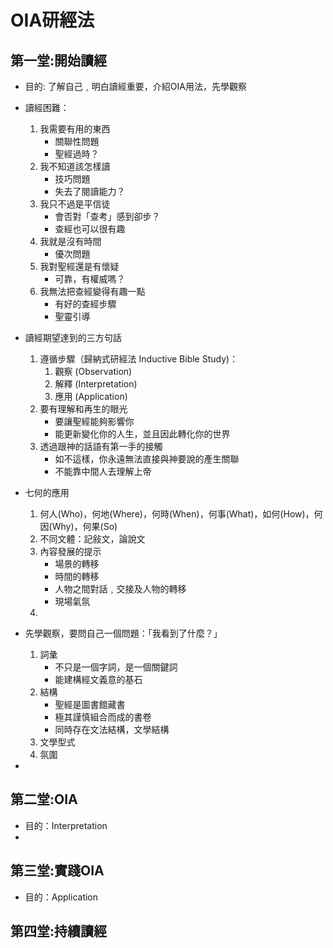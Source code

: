 # OIA研經法

## 第一堂:開始讀經
- 目的: 了解自己﹐明白讀經重要，介紹OIA用法，先學觀察
- 讀經困難：
    1. 我需要有用的東西 
        - 關聯性問題
        - 聖經過時？
    2. 我不知道該怎樣讀
        - 技巧問題
        - 失去了閱讀能力？
    3. 我只不過是平信徒
        - 會否對「查考」感到卻步？
        - 查經也可以很有趣
    4. 我就是沒有時間
        - 優次問題
    5. 我對聖經還是有懷疑
        - 可靠，有權威嗎？
    6. 我無法把查經變得有趣一點
        - 有好的查經步驟
        - 聖靈引導
- 讀經期望達到的三方句話
    1. 遵循步驟（歸納式研經法 Inductive Bible Study)：
        1. 觀察 (Observation)
        2. 解釋 (Interpretation)
        3. 應用 (Application)
    2. 要有理解和再生的眼光
        - 要讓聖經能夠影響你
        - 能更新變化你的人生，並且因此轉化你的世界
    3. 透過跟神的話語有第一手的接觸
        - 如不這樣，你永遠無法直接與神要說的產生關聯
        - 不能靠中間人去理解上帝
- 七何的應用
    1. 何人(Who)，何地(Where)，何時(When)，何事(What)，如何(How)，何因(Why)，何果(So)
    2. 不同文體：記敍文，論說文
    3. 內容發展的提示
        - 場景的轉移
        - 時間的轉移
        - 人物之間對話﹐交接及人物的轉移
        - 現場氣氛
    4. 

- 先學觀察，要問自己一個問題：「我看到了什麼？」
    1. 詞𢑥
        - 不只是一個字詞，是一個關鍵詞
        - 能建構經文義意的基石
    2. 結構
        - 聖經是圖書館藏書
        - 極其謹慎組合而成的書卷
        - 同時存在文法結構，文學結構
    3. 文學型式
    4. 氛圍
- 
## 第二堂:OIA
- 目的：Interpretation
- 

## 第三堂:實踐OIA
- 目的：Application

## 第四堂:持續讀經
